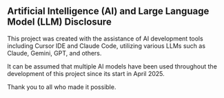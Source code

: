 ## Artificial Intelligence (AI) and Large Language Model (LLM) Disclosure

This project was created with the assistance of AI development tools including Cursor IDE and Claude Code, utilizing various LLMs such as Claude, Gemini, GPT, and others.

It can be assumed that multiple AI models have been used throughout the development of this project since its start in April 2025.

Thank you to all who made it possible.
